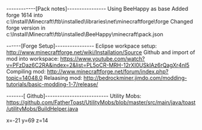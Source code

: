 ------------[Pack notes]----------------
Using BeeHappy as base
Added forge 1614 into c:\Install\Minecraft\ftb\installed\libraries\net\minecraftforge\forge
Changed forge version in c:\Install\Minecraft\ftb\installed\BeeHappy\minecraft\pack.json


------[Forge Setup]----------------
Eclipse workpace setup: http://www.minecraftforge.net/wiki/Installation/Source
Github and import of mod into workspace: https://www.youtube.com/watch?v=PFzDaz6C2RA&index=2&list=PL5oCR-MRH-12rXI0USklAz6rQagXr4nl5
Compiling mod: http://www.minecraftforge.net/forum/index.php?topic=14048.0
Relaasing mod: http://bedrockminer.jimdo.com/modding-tutorials/basic-modding-1-7/release/


-------[ Github]--------------------------
Utility Mobs: https://github.com/FatherToast/UtilityMobs/blob/master/src/main/java/toast/utilityMobs/BuildHelper.java


x=-21
y=69
z=14
